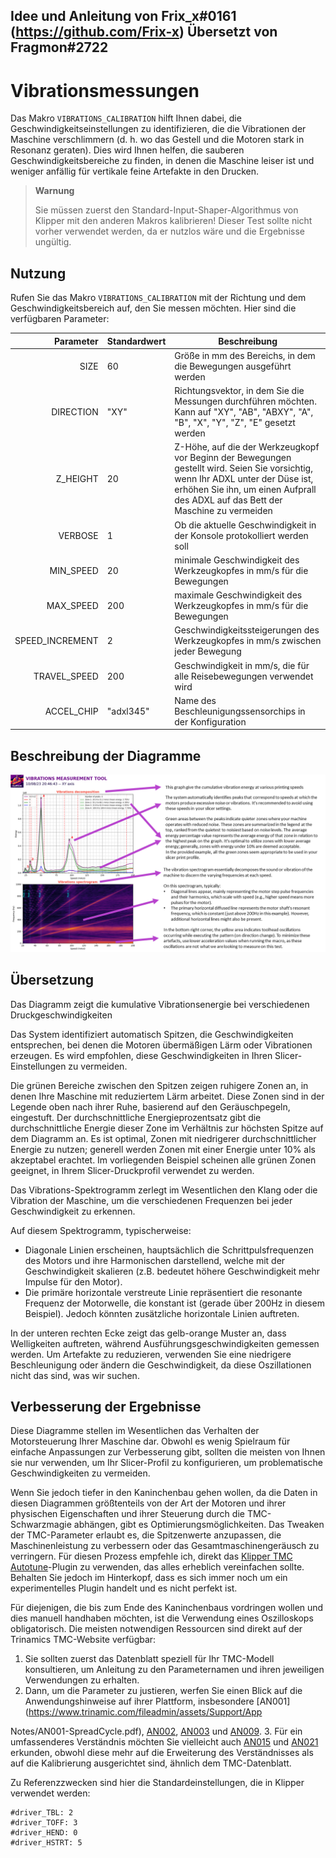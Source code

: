 ## Idee und Anleitung von Frix_x#0161 (https://github.com/Frix-x) Übersetzt von Fragmon#2722 
# Vibrationsmessungen

Das Makro `VIBRATIONS_CALIBRATION` hilft Ihnen dabei, die Geschwindigkeitseinstellungen zu identifizieren, die die Vibrationen der Maschine verschlimmern (d. h. wo das Gestell und die Motoren stark in Resonanz geraten). Dies wird Ihnen helfen, die sauberen Geschwindigkeitsbereiche zu finden, in denen die Maschine leiser ist und weniger anfällig für vertikale feine Artefakte in den Drucken.

  > **Warnung**
  >
  > Sie müssen zuerst den Standard-Input-Shaper-Algorithmus von Klipper mit den anderen Makros kalibrieren! Dieser Test sollte nicht vorher verwendet werden, da er nutzlos wäre und die Ergebnisse ungültig.

## Nutzung

Rufen Sie das Makro `VIBRATIONS_CALIBRATION` mit der Richtung und dem Geschwindigkeitsbereich auf, den Sie messen möchten. Hier sind die verfügbaren Parameter:

| Parameter | Standardwert | Beschreibung |
|-----------:|---------------|-------------|
|SIZE|60|Größe in mm des Bereichs, in dem die Bewegungen ausgeführt werden|
|DIRECTION|"XY"|Richtungsvektor, in dem Sie die Messungen durchführen möchten. Kann auf "XY", "AB", "ABXY", "A", "B", "X", "Y", "Z", "E" gesetzt werden|
|Z_HEIGHT|20|Z-Höhe, auf die der Werkzeugkopf vor Beginn der Bewegungen gestellt wird. Seien Sie vorsichtig, wenn Ihr ADXL unter der Düse ist, erhöhen Sie ihn, um einen Aufprall des ADXL auf das Bett der Maschine zu vermeiden|
|VERBOSE|1|Ob die aktuelle Geschwindigkeit in der Konsole protokolliert werden soll|
|MIN_SPEED|20|minimale Geschwindigkeit des Werkzeugkopfes in mm/s für die Bewegungen|
|MAX_SPEED|200|maximale Geschwindigkeit des Werkzeugkopfes in mm/s für die Bewegungen|
|SPEED_INCREMENT|2|Geschwindigkeitssteigerungen des Werkzeugkopfes in mm/s zwischen jeder Bewegung|
|TRAVEL_SPEED|200|Geschwindigkeit in mm/s, die für alle Reisebewegungen verwendet wird|
|ACCEL_CHIP|"adxl345"|Name des Beschleunigungssensorchips in der Konfiguration|

## Beschreibung der Diagramme

![](./images/vibrations_graphs/vibration_graph_explanation.png)

## Übersetzung

Das Diagramm zeigt die kumulative Vibrationsenergie bei verschiedenen Druckgeschwindigkeiten

Das System identifiziert automatisch Spitzen, die Geschwindigkeiten entsprechen, bei denen die Motoren übermäßigen Lärm oder Vibrationen erzeugen. Es wird empfohlen, diese Geschwindigkeiten in Ihren Slicer-Einstellungen zu vermeiden.

Die grünen Bereiche zwischen den Spitzen zeigen ruhigere Zonen an, in denen Ihre Maschine mit reduziertem Lärm arbeitet. Diese Zonen sind in der Legende oben nach ihrer Ruhe, basierend auf den Geräuschpegeln, eingestuft. Der durchschnittliche Energieprozentsatz gibt die durchschnittliche Energie dieser Zone im Verhältnis zur höchsten Spitze auf dem Diagramm an. Es ist optimal, Zonen mit niedrigerer durchschnittlicher Energie zu nutzen; generell werden Zonen mit einer Energie unter 10% als akzeptabel erachtet. Im vorliegenden Beispiel scheinen alle grünen Zonen geeignet, in Ihrem Slicer-Druckprofil verwendet zu werden.

Das Vibrations-Spektrogramm zerlegt im Wesentlichen den Klang oder die Vibration der Maschine, um die verschiedenen Frequenzen bei jeder Geschwindigkeit zu erkennen.

Auf diesem Spektrogramm, typischerweise:

- Diagonale Linien erscheinen, hauptsächlich die Schrittpulsfrequenzen des Motors und ihre Harmonischen darstellend, welche mit der Geschwindigkeit skalieren (z.B. bedeutet höhere Geschwindigkeit mehr Impulse für den Motor).
- Die primäre horizontale verstreute Linie repräsentiert die resonante Frequenz der Motorwelle, die konstant ist (gerade über 200Hz in diesem Beispiel). Jedoch könnten zusätzliche horizontale Linien auftreten.

In der unteren rechten Ecke zeigt das gelb-orange Muster an, dass Welligkeiten auftreten, während Ausführungsgeschwindigkeiten gemessen werden. Um Artefakte zu reduzieren, verwenden Sie eine niedrigere Beschleunigung oder ändern die Geschwindigkeit, da diese Oszillationen nicht das sind, was wir suchen.

## Verbesserung der Ergebnisse

Diese Diagramme stellen im Wesentlichen das Verhalten der Motorsteuerung Ihrer Maschine dar. Obwohl es wenig Spielraum für einfache Anpassungen zur Verbesserung gibt, sollten die meisten von Ihnen sie nur verwenden, um Ihr Slicer-Profil zu konfigurieren, um problematische Geschwindigkeiten zu vermeiden.

Wenn Sie jedoch tiefer in den Kaninchenbau gehen wollen, da die Daten in diesen Diagrammen größtenteils von der Art der Motoren und ihrer physischen Eigenschaften und ihrer Steuerung durch die TMC-Schwarzmagie abhängen, gibt es Optimierungsmöglichkeiten. Das Tweaken der TMC-Parameter erlaubt es, die Spitzenwerte anzupassen, die Maschinenleistung zu verbessern oder das Gesamtmaschinengeräusch zu verringern. Für diesen Prozess empfehle ich, direkt das [Klipper TMC Autotune](https://github.com/andrewmcgr/klipper_tmc_autotune)-Plugin zu verwenden, das alles erheblich vereinfachen sollte. Behalten Sie jedoch im Hinterkopf, dass es sich immer noch um ein experimentelles Plugin handelt und es nicht perfekt ist.

Für diejenigen, die bis zum Ende des Kaninchenbaus vordringen wollen und dies manuell handhaben möchten, ist die Verwendung eines Oszilloskops obligatorisch. Die meisten notwendigen Ressourcen sind direkt auf der Trinamics TMC-Website verfügbar:
  1. Sie sollten zuerst das Datenblatt speziell für Ihr TMC-Modell konsultieren, um Anleitung zu den Parameternamen und ihren jeweiligen Verwendungen zu erhalten.
  2. Dann, um die Parameter zu justieren, werfen Sie einen Blick auf die Anwendungshinweise auf ihrer Plattform, insbesondere [AN001](https://www.trinamic.com/fileadmin/assets/Support/App

Notes/AN001-SpreadCycle.pdf), [AN002](https://www.trinamic.com/fileadmin/assets/Support/AppNotes/AN002-StallGuard2.pdf), [AN003](https://www.trinamic.com/fileadmin/assets/Support/AppNotes/AN003_-_DcStep_Basics_and_Wizard.pdf) und [AN009](https://www.trinamic.com/fileadmin/assets/Support/AppNotes/AN009_Tuning_coolStep.pdf).
  3. Für ein umfassenderes Verständnis möchten Sie vielleicht auch [AN015](https://www.trinamic.com/fileadmin/assets/Support/AppNotes/AN015-StealthChop_Performance.pdf) und [AN021](https://www.trinamic.com/fileadmin/assets/Support/AppNotes/AN021-StealthChop_Performance_comparison_V1.12.pdf) erkunden, obwohl diese mehr auf die Erweiterung des Verständnisses als auf die Kalibrierung ausgerichtet sind, ähnlich dem TMC-Datenblatt.

Zu Referenzzwecken sind hier die Standardeinstellungen, die in Klipper verwendet werden:
```
#driver_TBL: 2
#driver_TOFF: 3
#driver_HEND: 0
#driver_HSTRT: 5
```

